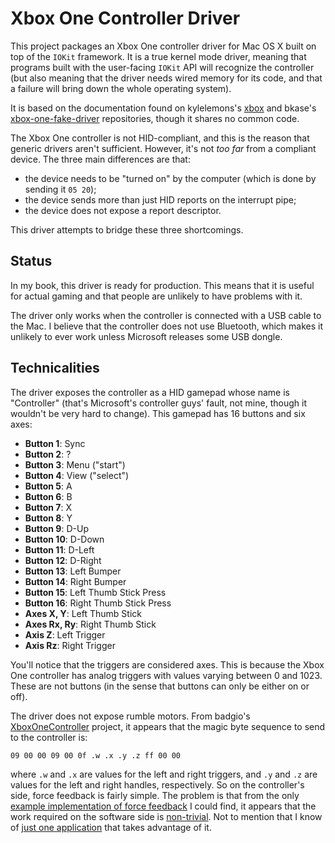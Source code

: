 Xbox One Controller Driver
==========================

This project packages an Xbox One controller driver for Mac OS X built on top
of the `IOKit` framework. It is a true kernel mode driver, meaning that programs
built with the user-facing `IOKit` API will recognize the controller (but also
meaning that the driver needs wired memory for its code, and that a failure
will bring down the whole operating system).

It is based on the documentation found on kylelemons's [xbox][1] and bkase's
[xbox-one-fake-driver][3] repositories, though it shares no common code.

The Xbox One controller is not HID-compliant, and this is the reason that
generic drivers aren't sufficient. However, it's not *too far* from a compliant
device. The three main differences are that:

* the device needs to be "turned on" by the computer (which is done by sending
	it `05 20`);
* the device sends more than just HID reports on the interrupt pipe;
* the device does not expose a report descriptor.

This driver attempts to bridge these three shortcomings.

Status
------

In my book, this driver is ready for production. This means that it is useful
for actual gaming and that people are unlikely to have problems with it.

The driver only works when the controller is connected with a USB cable to the
Mac. I believe that the controller does not use Bluetooth, which makes it
unlikely to ever work unless Microsoft releases some USB dongle.

Technicalities
--------------

The driver exposes the controller as a HID gamepad whose name is "Controller"
(that's Microsoft's controller guys' fault, not mine, though it wouldn't be very
hard to change). This gamepad has 16 buttons and six axes:

* **Button 1**: Sync 
* **Button 2**: ?
* **Button 3**: Menu ("start")
* **Button 4**: View ("select")
* **Button 5**: A
* **Button 6**: B
* **Button 7**: X
* **Button 8**: Y
* **Button 9**: D-Up
* **Button 10**: D-Down
* **Button 11**: D-Left
* **Button 12**: D-Right
* **Button 13**: Left Bumper
* **Button 14**: Right Bumper
* **Button 15**: Left Thumb Stick Press
* **Button 16**: Right Thumb Stick Press
* **Axes X, Y**: Left Thumb Stick
* **Axes Rx, Ry**: Right Thumb Stick
* **Axis Z**: Left Trigger
* **Axis Rz**: Right Trigger

You'll notice that the triggers are considered axes. This is because the Xbox
One controller has analog triggers with values varying between 0 and 1023.
These are not buttons (in the sense that buttons can only be either on or off).

The driver does not expose rumble motors. From badgio's [XboxOneController][4]
project, it appears that the magic byte sequence to send to the controller is:

    09 00 00 09 00 0f .w .x .y .z ff 00 00

where `.w` and `.x` are values for the left and right triggers, and `.y` and
`.z` are values for the left and right handles, respectively. So on the
controller's side, force feedback is fairly simple. The problem is that from the
only [example implementation of force feedback][5] I could find, it appears that
the work required on the software side is [non-trivial][6]. Not to mention that
I know of [just one application][7] that takes advantage of it.


  [1]: https://github.com/kylelemons/xbox/
  [2]: http://en.wikipedia.org/wiki/Magic_smoke
  [3]: https://github.com/bkase/xbox-one-fake-driver
  [4]: https://github.com/badgio/XboxOneController
  [5]: http://tattiebogle.net/index.php/ProjectRoot/Xbox360Controller/OsxDriver
  [6]: https://developer.apple.com/library/mac/documentation/ForceFeedback/Reference/IOForceFeedbackLib_header_reference/Reference/reference.html#//apple_ref/doc/uid/TP40011602
  [7]: http://sixtyforce.com/help/controllers.html
